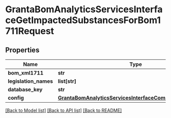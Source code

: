 # GrantaBomAnalyticsServicesInterfaceGetImpactedSubstancesForBom1711Request

## Properties
Name | Type | Description | Notes
------------ | ------------- | ------------- | -------------
**bom_xml1711** | **str** |  | [optional] 
**legislation_names** | **list[str]** |  | [optional] 
**database_key** | **str** |  | [optional] 
**config** | [**GrantaBomAnalyticsServicesInterfaceCommonRequestConfig**](GrantaBomAnalyticsServicesInterfaceCommonRequestConfig.md) |  | [optional] 

[[Back to Model list]](../README.md#documentation-for-models) [[Back to API list]](../README.md#documentation-for-api-endpoints) [[Back to README]](../README.md)


